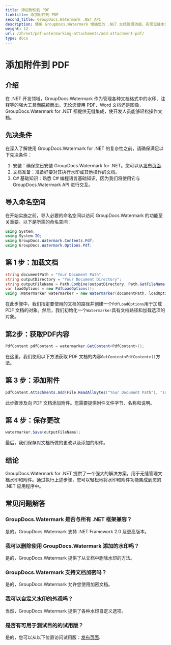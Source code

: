 ```yaml
---
title: 添加附件到 PDF
linktitle: 添加附件到 PDF
second_title: GroupDocs.Watermark .NET API
description: 使用 GroupDocs.Watermark 增强您的 .NET 文档管理功能，实现无缝水印和附件处理。
weight: 12
url: /zh/net/pdf-watermarking-attachments/add-attachment-pdf/
type: docs
---
```

# 添加附件到 PDF

## 介绍
在 .NET 开发领域，GroupDocs.Watermark 作为管理各种文档格式中的水印、注释等的强大工具而脱颖而出。无论您使用 PDF、Word 文档还是图像，GroupDocs.Watermark for .NET 都提供无缝集成，使开发人员能够轻松操作文档。
## 先决条件
在深入了解使用 GroupDocs.Watermark for .NET 的复杂性之前，请确保满足以下先决条件：
1. 安装：确保您已安装 GroupDocs.Watermark for .NET。您可以从[发布页面](https://releases.groupdocs.com/Watermark/net/).
2. 文档准备：准备好要对其执行水印或其他操作的文档。
3. C# 基础知识：熟悉 C# 编程语言基础知识，因为我们将使用它与 GroupDocs.Watermark API 进行交互。

## 导入命名空间
在开始实施之前，导入必要的命名空间以访问 GroupDocs.Watermark 的功能至关重要。以下是所需的命名空间：
```csharp
using System;
using System.IO;
using GroupDocs.Watermark.Contents.Pdf;
using GroupDocs.Watermark.Options.Pdf;
```
## 第 1 步：加载文档
```csharp
string documentPath = "Your Document Path";
string outputDirectory = "Your Document Directory";
string outputFileName = Path.Combine(outputDirectory, Path.GetFileName(documentPath));
var loadOptions = new PdfLoadOptions();
using (Watermarker watermarker = new Watermarker(documentPath, loadOptions))
```
在此步骤中，我们指定要使用的文档的路径并创建一个`PdfLoadOptions`用于加载 PDF 文档的对象。然后，我们初始化一个`Watermarker`具有文档路径和加载选项的对象。
## 第2步：获取PDF内容
```csharp
PdfContent pdfContent = watermarker.GetContent<PdfContent>();
```
在这里，我们使用以下方法获取 PDF 文档的内容`GetContent<PdfContent>()`方法。
## 第 3 步：添加附件
```csharp
pdfContent.Attachments.Add(File.ReadAllBytes("Your Document Path"), "sample doc", "sample doc as attachment");
```
此步骤涉及向 PDF 文档添加附件。您需要提供附件文件字节、名称和说明。
## 第 4 步：保存更改
```csharp
watermarker.Save(outputFileName);
```
最后，我们保存对文档所做的更改以及添加的附件。

## 结论
GroupDocs.Watermark for .NET 提供了一个强大的解决方案，用于无缝管理文档水印和附件。通过执行上述步骤，您可以轻松地将水印和附件功能集成到您的 .NET 应用程序中。
## 常见问题解答
### GroupDocs.Watermark 是否与所有 .NET 框架兼容？
是的，GroupDocs.Watermark 支持 .NET Framework 2.0 及更高版本。
### 我可以删除使用 GroupDocs.Watermark 添加的水印吗？
是的，GroupDocs.Watermark 提供了从文档中删除水印的方法。
### GroupDocs.Watermark 支持文档加密吗？
是的，GroupDocs.Watermark 允许您使用加密文档。
### 我可以自定义水印的外观吗？
当然，GroupDocs.Watermark 提供了各种水印自定义选项。
### 是否有可用于测试目的的试用版？
是的，您可以从以下位置访问试用版：[发布页面](https://releases.groupdocs.com/).